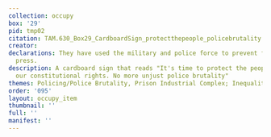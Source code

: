 ```yaml
---
collection: occupy
box: '29'
pid: tmp02
citation: TAM.630_Box29_CardboardSign_protectthepeople_policebrutality
creator:
declarations: They have used the military and police force to prevent freedom of the
  press.
description: A cardboard sign that reads "It's time to protect the people! Uphold
  our constitutional rights. No more unjust police brutality"
themes: Policing/Police Brutality, Prison Industrial Complex; Inequality and Discrimination
order: '095'
layout: occupy_item
thumbnail: ''
full: ''
manifest: ''
---
```

